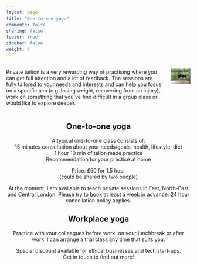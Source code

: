 ```yaml
---
layout: page
title: "One-to-one yoga"
comments: false
sharing: false
footer: true
sidebar: false
weight: 4
---
```


<div class="columns">

<p>Private tuition is a very rewarding way of practising where you can get full attention and a lot of feedback. The sessions are fully tailored to your needs and interests and can help you focus on a specific aim (e.g. losing weight, recovering from an injury), work on something that you've find difficult in a group class or would like to explore deeper.</p>

<p class="centeredimage"><img src="../images/Bakasana.jpg" alt="Bakasana"></img></p>

</div>

<div style="text-align: center;">

<h2>One-to-one yoga</h2>

<p>A typical one-to-one class consists of:<br />
        15 minutes consultation about your needs/goals, health, lifestyle, diet<br />
		1 hour 10 min of tailor-made practice<br />
		Recommendation for your practice at home</p>

<p>Price: £50 for 1.5 hour<br />
(could be shared by two people)<br />


<p>At the moment, I am available to teach private sessions in East, North-East and Central London. Please try to book at least a week in advance. 24 hour cancellation policy applies.</p>


<h2>Workplace yoga</h2>


<p>Practice with your colleagues before work, on your lunchbreak or after work. I can arrange a trial class any time that suits you.</p>

<p>Special discount available for ethical businesses and tech start-ups.<br />
Get in touch to find out more!</p>

</div>